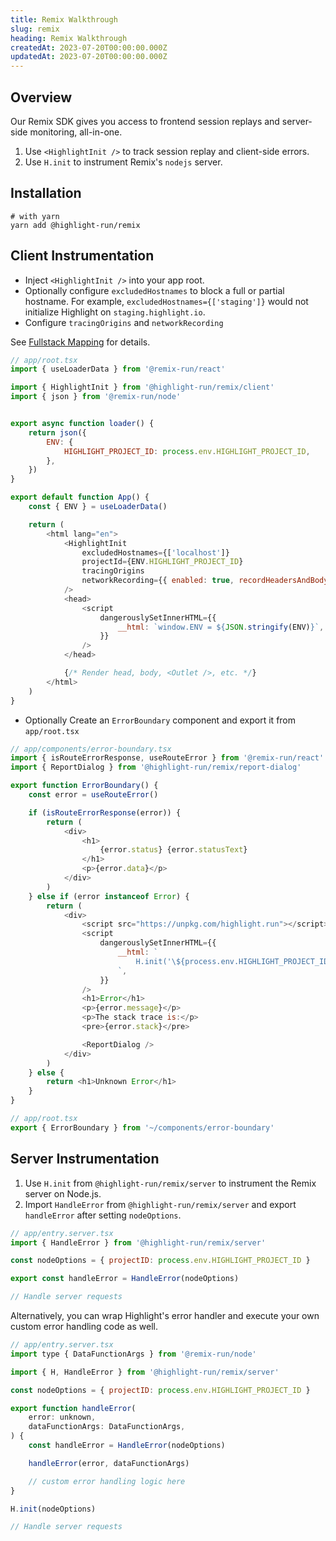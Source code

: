 ```yaml
---
title: Remix Walkthrough
slug: remix
heading: Remix Walkthrough
createdAt: 2023-07-20T00:00:00.000Z
updatedAt: 2023-07-20T00:00:00.000Z
---
```


## Overview

Our Remix SDK gives you access to frontend session replays and server-side monitoring,
all-in-one. 

1. Use `<HighlightInit />` to track session replay and client-side errors.
1. Use `H.init` to instrument Remix's `nodejs` server.

## Installation

```shell
# with yarn
yarn add @highlight-run/remix
```

## Client Instrumentation

- Inject `<HighlightInit />` into your app root.
- Optionally configure `excludedHostnames` to block a full or partial hostname. For example, `excludedHostnames={['staging']}` would not initialize Highlight on `staging.highlight.io`.
- Configure `tracingOrigins` and `networkRecording`

See [Fullstack Mapping](https://www.highlight.io/docs/getting-started/frontend-backend-mapping#how-can-i-start-using-this) for details.

```javascript
// app/root.tsx
import { useLoaderData } from '@remix-run/react'

import { HighlightInit } from '@highlight-run/remix/client'
import { json } from '@remix-run/node'


export async function loader() {
	return json({
		ENV: {
			HIGHLIGHT_PROJECT_ID: process.env.HIGHLIGHT_PROJECT_ID,
		},
	})
}

export default function App() {
	const { ENV } = useLoaderData()

	return (
		<html lang="en">
			<HighlightInit
				excludedHostnames={['localhost']}
				projectId={ENV.HIGHLIGHT_PROJECT_ID}
				tracingOrigins
				networkRecording={{ enabled: true, recordHeadersAndBody: true }}
			/>
			<head>
				<script
					dangerouslySetInnerHTML={{
						__html: `window.ENV = ${JSON.stringify(ENV)}`,
					}}
				/>
			</head>

			{/* Render head, body, <Outlet />, etc. */}
		</html>
	)
}

```

- Optionally Create an `ErrorBoundary` component and export it from `app/root.tsx`

```javascript
// app/components/error-boundary.tsx
import { isRouteErrorResponse, useRouteError } from '@remix-run/react'
import { ReportDialog } from '@highlight-run/remix/report-dialog'

export function ErrorBoundary() {
	const error = useRouteError()

	if (isRouteErrorResponse(error)) {
		return (
			<div>
				<h1>
					{error.status} {error.statusText}
				</h1>
				<p>{error.data}</p>
			</div>
		)
	} else if (error instanceof Error) {
		return (
			<div>
				<script src="https://unpkg.com/highlight.run"></script>
				<script
					dangerouslySetInnerHTML={{
						__html: `
							H.init('\${process.env.HIGHLIGHT_PROJECT_ID}');
						`,
					}}
				/>
				<h1>Error</h1>
				<p>{error.message}</p>
				<p>The stack trace is:</p>
				<pre>{error.stack}</pre>

				<ReportDialog />
			</div>
		)
	} else {
		return <h1>Unknown Error</h1>
	}
}
```

```javascript
// app/root.tsx
export { ErrorBoundary } from '~/components/error-boundary'
```
 
## Server Instrumentation

1. Use `H.init` from `@highlight-run/remix/server` to instrument the Remix server on Node.js.
1. Import `HandleError` from `@highlight-run/remix/server` and export `handleError` after setting `nodeOptions`.


```javascript
// app/entry.server.tsx
import { HandleError } from '@highlight-run/remix/server'

const nodeOptions = { projectID: process.env.HIGHLIGHT_PROJECT_ID }

export const handleError = HandleError(nodeOptions)

// Handle server requests

```

Alternatively, you can wrap Highlight's error handler and execute your own custom error handling code as well.

```javascript
// app/entry.server.tsx
import type { DataFunctionArgs } from '@remix-run/node'

import { H, HandleError } from '@highlight-run/remix/server'

const nodeOptions = { projectID: process.env.HIGHLIGHT_PROJECT_ID }

export function handleError(
	error: unknown,
	dataFunctionArgs: DataFunctionArgs,
) {
	const handleError = HandleError(nodeOptions)

	handleError(error, dataFunctionArgs)

	// custom error handling logic here
}

H.init(nodeOptions)

// Handle server requests
```
